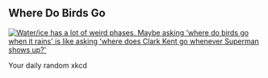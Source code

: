 ## Where Do Birds Go
[![Water/ice has a lot of weird phases. Maybe asking 'where do birds go when it rains' is like asking 'where does Clark Kent go whenever Superman shows up?'](https://imgs.xkcd.com/comics/where_do_birds_go.png)](https://xkcd.com/1434/ "Water/ice has a lot of weird phases. Maybe asking 'where do birds go when it rains' is like asking 'where does Clark Kent go whenever Superman shows up?'")

Your daily random xkcd
